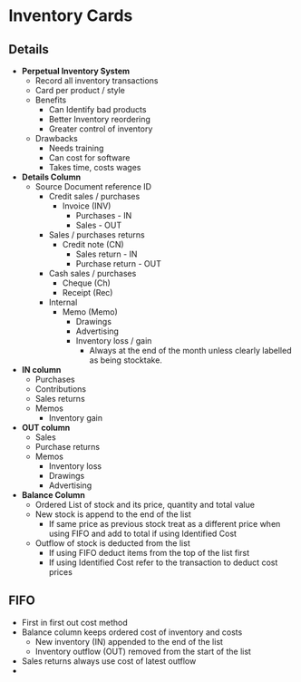 # Inventory Cards
## Details
- **Perpetual Inventory System**
	- Record all inventory transactions
	- Card per product / style
	- Benefits
		- Can Identify bad products
		- Better Inventory reordering
		- Greater control of inventory
	- Drawbacks
		- Needs training
		- Can cost for software
		- Takes time, costs wages
- **Details Column**
	- Source Document reference ID
		- Credit sales / purchases
			- Invoice (INV)
				- Purchases - IN
				- Sales - OUT
		- Sales / purchases returns
			- Credit note (CN)
				- Sales return - IN
				- Purchase return - OUT
		- Cash sales / purchases
			- Cheque (Ch)
			- Receipt (Rec)
		- Internal
			- Memo (Memo)
				- Drawings
				- Advertising
				- Inventory loss / gain
					- Always at the end of the month unless clearly labelled as being stocktake.
- **IN column**
	- Purchases
	- Contributions
	- Sales returns
	- Memos
		- Inventory gain
- **OUT column**
	- Sales
	- Purchase returns
	- Memos
		- Inventory loss
		- Drawings
		- Advertising
- **Balance Column**
	- Ordered List of stock and its price, quantity and total value
	- New stock is append to the end of the list
		- If same price as previous stock treat as a different price when using  FIFO and add to total if using Identified Cost
	- Outflow of stock is deducted from the list
		- If using FIFO deduct items from the top of the list first
		- If using Identified Cost refer to the transaction to deduct cost prices
## FIFO
- First in first out cost method
- Balance column keeps ordered cost of inventory and costs
	- New inventory (IN) appended to the end of the list
	- Inventory outflow (OUT) removed from the start of the list
- Sales returns always use cost of latest outflow
- 